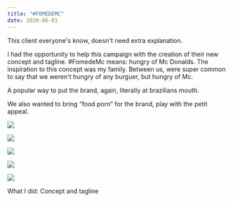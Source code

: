 ```yaml
---
title: "#FOMEDEMC"
date: 2020-06-01
---
```

<div class="post-container">
  <div class="text-idea">
This client everyone's know, doesn't need extra explanation.

I had the opportunity to help this campaign with the creation of their new concept and tagline. #FomedeMc means: hungry of Mc Donalds. The inspiration to this concept was my family. Between us, were super common to say that we weren't hungry of any burguer, but hungry of Mc.

A popular way to put the brand, again, literally at brazilians mouth.

We also wanted to bring “food porn” for the brand, play with the petit appeal.

  </div>
  <div class="img-idea">



![](https://ucarecdn.com/74fdc7ed-875e-4df2-b03e-b75272349f8a/)

![](https://ucarecdn.com/a774ce61-ec3a-40a0-9938-4cdb760a8be1/)



  </div>
</div>

![](https://ucarecdn.com/63ffb38a-ed3d-4fd0-b9fa-da692d0120d6/)

![](https://ucarecdn.com/afeae907-00e8-46fc-956b-59507fef6c42/)

![](https://ucarecdn.com/0d430bbb-6156-42c4-914e-a365a5fcb425/)

What I did: Concept and tagline